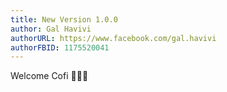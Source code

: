 ```yaml
---
title: New Version 1.0.0
author: Gal Havivi
authorURL: https://www.facebook.com/gal.havivi
authorFBID: 1175520041
---
```


Welcome Cofi 🎉🎉🎉
